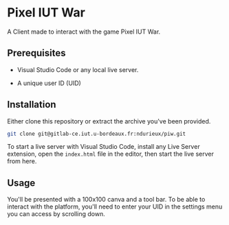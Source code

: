 # Pixel IUT War

A Client made to interact with the game Pixel IUT War.

## Prerequisites

* Visual Studio Code or any local live server.

* A unique user ID (UID)

## Installation

Either clone this repository or extract the archive you've been provided.

```sh
git clone git@gitlab-ce.iut.u-bordeaux.fr:ndurieux/piw.git
```

To start a live server with Visual Studio Code, install any Live Server extension, open the `index.html` file in the editor, then start the live server from here.

## Usage

You'll be presented with a 100x100 canva and a tool bar. To be able to interact with the platform, you'll need to enter your UID in the settings menu you can access by scrolling down.
